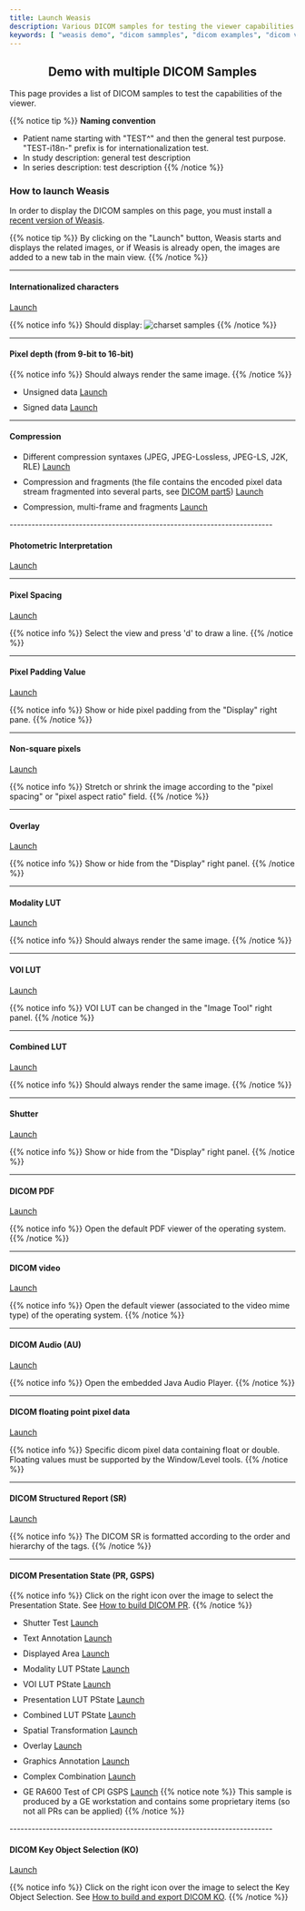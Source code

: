 ```yaml
---
title: Launch Weasis
description: Various DICOM samples for testing the viewer capabilities
keywords: [ "weasis demo", "dicom sammples", "dicom examples", "dicom viewer", "free dicom viewer", "open source dicom viewer", "weasis dicom viewer",  "multi-platform dicom viewer", "dicom", "pacs", "pacs viewer" ]
---
```


## <center>Demo with multiple DICOM Samples</center>

This page provides a list of DICOM samples to test the capabilities of the viewer.

{{% notice tip %}}
**Naming convention**

- Patient name starting with "TEST^" and then the general test purpose. "TEST-i18n-" prefix is for internationalization test.
- In study description: general test description
- In series description: test description
{{% /notice %}}

### How to launch Weasis

In order to display the DICOM samples on this page, you must install a [recent version of Weasis](../getting-started/).

{{% notice tip %}}
By clicking on the "Launch" button, Weasis starts and displays the related images, or if Weasis is already open, the images are added to a new tab in the main view.
{{% /notice %}}

------------------------------------------------------------------------

#### Internationalized characters
<a  href="weasis://%24dicom%3Aget%20-w%20https%3A%2F%2Fnroduit.github.io%2Fsamples%2Fdemo%2Finternational.xml" class="btn btn-default">Launch</a>

{{% notice info %}}
Should display:
![charset samples](/images/charset.png)
{{% /notice %}}

------------------------------------------------------------------------

#### Pixel depth (from 9-bit to 16-bit)

{{% notice info %}}
Should always render the same image.
{{% /notice %}}

<ul>
<li style="margin-bottom:10px;">Unsigned data
<a  href="weasis://%24dicom%3Aget%20-w%20https%3A%2F%2Fnroduit.github.io%2Fsamples%2Fdemo%2Fpixel-depth-unsigned.xml" class="btn btn-default">Launch</a>
</li>
<li style="margin-bottom:10px;">Signed data
<a  href="weasis://%24dicom%3Aget%20-w%20https%3A%2F%2Fnroduit.github.io%2Fsamples%2Fdemo%2Fpixel-depth-signed.xml" class="btn btn-default">Launch</a>
</li>
</ul>

------------------------------------------------------------------------

#### Compression

<ul>
<li style="margin-bottom:10px;">Different compression syntaxes (JPEG, JPEG-Lossless, JPEG-LS, J2K, RLE)
<a  href="weasis://%24dicom%3Aget%20-w%20https%3A%2F%2Fnroduit.github.io%2Fsamples%2Fdemo%2Fcompression1.xml" class="btn btn-default">Launch</a>
</li>
<li style="margin-bottom:10px;">Compression and fragments (the file contains the encoded pixel data stream fragmented into several parts, see <a target="_blank" href="http://dicom.nema.org/medical/dicom/current/output/chtml/part05/sect_A.4.html">DICOM part5</a>)
<a  href="weasis://%24dicom%3Aget%20-w%20https%3A%2F%2Fnroduit.github.io%2Fsamples%2Fdemo%2Fcompression2.xml" class="btn btn-default">Launch</a>
</li>
<li style="margin-bottom:10px;">Compression, multi-frame and fragments
<a  href="weasis://%24dicom%3Aget%20-w%20https%3A%2F%2Fnroduit.github.io%2Fsamples%2Fdemo%2Fcompression3.xml" class="btn btn-default">Launch</a>
</li>
</ul>
------------------------------------------------------------------------

#### Photometric Interpretation
<a  href="weasis://%24dicom%3Aget%20-w%20https%3A%2F%2Fnroduit.github.io%2Fsamples%2Fdemo%2Fcolor.xml" class="btn btn-default">Launch</a>

------------------------------------------------------------------------

#### Pixel Spacing
<a  href="weasis://%24dicom%3Aget%20-w%20https%3A%2F%2Fnroduit.github.io%2Fsamples%2Fdemo%2Fpixel-spacing.xml" class="btn btn-default">Launch</a>

{{% notice info %}}
Select the view and press 'd' to draw a line.
{{% /notice %}}

------------------------------------------------------------------------

#### Pixel Padding Value
<a  href="weasis://%24dicom%3Aget%20-w%20https%3A%2F%2Fnroduit.github.io%2Fsamples%2Fdemo%2Fpixel-padding.xml" class="btn btn-default">Launch</a>

{{% notice info %}}
Show or hide pixel padding from the "Display" right pane.
{{% /notice %}}

------------------------------------------------------------------------

#### Non-square pixels
<a  href="weasis://%24dicom%3Aget%20-w%20https%3A%2F%2Fnroduit.github.io%2Fsamples%2Fdemo%2Fpixel-nonsquare.xml" class="btn btn-default">Launch</a>

{{% notice info %}}
Stretch or shrink the image according to the "pixel spacing" or "pixel aspect ratio" field.
{{% /notice %}}

------------------------------------------------------------------------

#### Overlay
<a  href="weasis://%24dicom%3Aget%20-w%20https%3A%2F%2Fnroduit.github.io%2Fsamples%2Fdemo%2Foverlay.xml" class="btn btn-default">Launch</a>

{{% notice info %}}
Show or hide from the "Display" right panel.
{{% /notice %}}

------------------------------------------------------------------------

#### Modality LUT
<a  href="weasis://%24dicom%3Aget%20-w%20https%3A%2F%2Fnroduit.github.io%2Fsamples%2Fdemo%2Fmlut.xml" class="btn btn-default">Launch</a>

{{% notice info %}}
Should always render the same image.
{{% /notice %}}

------------------------------------------------------------------------

#### VOI LUT
<a  href="weasis://%24dicom%3Aget%20-w%20https%3A%2F%2Fnroduit.github.io%2Fsamples%2Fdemo%2Fvlut.xml" class="btn btn-default">Launch</a>

{{% notice info %}}
VOI LUT can be changed in the "Image Tool" right panel.
{{% /notice %}}

------------------------------------------------------------------------

#### Combined LUT
<a  href="weasis://%24dicom%3Aget%20-w%20https%3A%2F%2Fnroduit.github.io%2Fsamples%2Fdemo%2Fclut.xml" class="btn btn-default">Launch</a>

{{% notice info %}}
Should always render the same image.
{{% /notice %}}

------------------------------------------------------------------------

#### Shutter
<a  href="weasis://%24dicom%3Aget%20-w%20https%3A%2F%2Fnroduit.github.io%2Fsamples%2Fdemo%2Fshutter.xml" class="btn btn-default">Launch</a>

{{% notice info %}}
Show or hide from the "Display" right panel.
{{% /notice %}}

------------------------------------------------------------------------

#### DICOM PDF
<a  href="weasis://%24dicom%3Aget%20-w%20https%3A%2F%2Fnroduit.github.io%2Fsamples%2Fdemo%2Fpdf.xml" class="btn btn-default">Launch</a>

{{% notice info %}}
Open the default PDF viewer of the operating system.
{{% /notice %}}

------------------------------------------------------------------------

#### DICOM video
<a  href="weasis://%24dicom%3Aget%20-w%20https%3A%2F%2Fnroduit.github.io%2Fsamples%2Fdemo%2Fvideo.xml" class="btn btn-default">Launch</a>

{{% notice info %}}
Open the default viewer (associated to the video mime type) of the operating system.
{{% /notice %}}

------------------------------------------------------------------------

#### DICOM Audio (AU)
<a  href="weasis://%24dicom%3Aget%20-w%20https%3A%2F%2Fnroduit.github.io%2Fsamples%2Fdemo%2Faudio.xml" class="btn btn-default">Launch</a>

{{% notice info %}}
Open the embedded Java Audio Player.
{{% /notice %}}

------------------------------------------------------------------------

#### DICOM floating point pixel data
<a  href="weasis://%24dicom%3Aget%20-w%20https%3A%2F%2Fnroduit.github.io%2Fsamples%2Fdemo%2Ffloat.xml" class="btn btn-default">Launch</a>

{{% notice info %}}
Specific dicom pixel data containing float or double. Floating values must be supported by the Window/Level tools.
{{% /notice %}}

------------------------------------------------------------------------

#### DICOM Structured Report (SR)
<a  href="weasis://%24dicom%3Aget%20-w%20https%3A%2F%2Fnroduit.github.io%2Fsamples%2Fdemo%2Fsr.xml" class="btn btn-default">Launch</a>

{{% notice info %}}
The DICOM SR is formatted according to the order and hierarchy of the tags.
{{% /notice %}}

------------------------------------------------------------------------

#### DICOM Presentation State (PR, GSPS)

{{% notice info %}}
Click on the right icon over the image to select the Presentation State. See [How to build DICOM PR](../tutorials/build-ko-pr/#presentation-state-pr-or-gsps).
{{% /notice %}}

<ul>
<li style="margin-bottom:10px;">Shutter Test <a  href="weasis://%24dicom%3Aget%20-w%20https%3A%2F%2Fnroduit.github.io%2Fsamples%2Fdemo%2Fpr-shutter.xml" class="btn btn-default">Launch</a>
</li>
<li style="margin-bottom:10px;">Text Annotation <a  href="weasis://%24dicom%3Aget%20-w%20https%3A%2F%2Fnroduit.github.io%2Fsamples%2Fdemo%2Fpr-text.xml" class="btn btn-default">Launch</a>
</li>
<li style="margin-bottom:10px;">Displayed Area <a  href="weasis://%24dicom%3Aget%20-w%20https%3A%2F%2Fnroduit.github.io%2Fsamples%2Fdemo%2Fpr-area.xml" class="btn btn-default">Launch</a>
</li>
<li style="margin-bottom:10px;">Modality LUT PState <a  href="weasis://%24dicom%3Aget%20-w%20https%3A%2F%2Fnroduit.github.io%2Fsamples%2Fdemo%2Fpr-mlut.xml" class="btn btn-default">Launch</a>
</li>
<li style="margin-bottom:10px;">VOI LUT PState <a  href="weasis://%24dicom%3Aget%20-w%20https%3A%2F%2Fnroduit.github.io%2Fsamples%2Fdemo%2Fpr-vlut.xml" class="btn btn-default">Launch</a>
</li>
<li style="margin-bottom:10px;">Presentation LUT PState <a  href="weasis://%24dicom%3Aget%20-w%20https%3A%2F%2Fnroduit.github.io%2Fsamples%2Fdemo%2Fpr-plut.xml" class="btn btn-default">Launch</a>
</li>
<li style="margin-bottom:10px;">Combined LUT PState <a  href="weasis://%24dicom%3Aget%20-w%20https%3A%2F%2Fnroduit.github.io%2Fsamples%2Fdemo%2Fpr-clut.xml" class="btn btn-default">Launch</a>
</li>
<li style="margin-bottom:10px;">Spatial Transformation <a  href="weasis://%24dicom%3Aget%20-w%20https%3A%2F%2Fnroduit.github.io%2Fsamples%2Fdemo%2Fpr-spatial.xml" class="btn btn-default">Launch</a>
</li>
<li style="margin-bottom:10px;">Overlay <a  href="weasis://%24dicom%3Aget%20-w%20https%3A%2F%2Fnroduit.github.io%2Fsamples%2Fdemo%2Fpr-overlay.xml" class="btn btn-default">Launch</a>
</li>
<li style="margin-bottom:10px;">Graphics Annotation <a  href="weasis://%24dicom%3Aget%20-w%20https%3A%2F%2Fnroduit.github.io%2Fsamples%2Fdemo%2Fpr-graphics.xml" class="btn btn-default">Launch</a>
</li>
<li style="margin-bottom:10px;">Complex Combination <a  href="weasis://%24dicom%3Aget%20-w%20https%3A%2F%2Fnroduit.github.io%2Fsamples%2Fdemo%2Fpr-commplex.xml" class="btn btn-default">Launch</a>
</li>
<li style="margin-bottom:10px;">GE RA600 Test of CPI GSPS <a  href="weasis://%24dicom%3Aget%20-w%20https%3A%2F%2Fnroduit.github.io%2Fsamples%2Fdemo%2Fpr-ge.xml" class="btn btn-default">Launch</a>
  {{% notice note %}}
  This sample is produced by a GE workstation and contains some proprietary items (so not all PRs can be applied)
  {{% /notice %}}
</li>
</ul>
------------------------------------------------------------------------

#### DICOM Key Object Selection (KO)
<a  href="weasis://%24dicom%3Aget%20-w%20https%3A%2F%2Fnroduit.github.io%2Fsamples%2Fdemo%2Fko.xml" class="btn btn-default">Launch</a>

{{% notice info %}}
Click on the right icon over the image to select the Key Object Selection. See [How to build and export DICOM KO](../tutorials/build-ko-pr).
{{% /notice %}}
